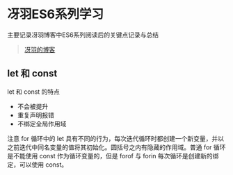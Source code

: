 # 冴羽ES6系列学习

主要记录冴羽博客中ES6系列阅读后的关键点记录与总结

>[冴羽的博客](https://github.com/mqyqingfeng/Blog)

## let 和 const

let 和 const 的特点

+ 不会被提升
+ 重复声明报错
+ 不绑定全局作用域

注意 for 循环中的 let 具有不同的行为，每次迭代循环时都创建一个新变量，并以之前迭代中同名变量的值将其初始化。圆括号之内有隐藏的作用域。普通 for 循环是不能使用 const 作为循环变量的，但是 forof 与 forin 每次循环是创建新的绑定，可以使用 const。
